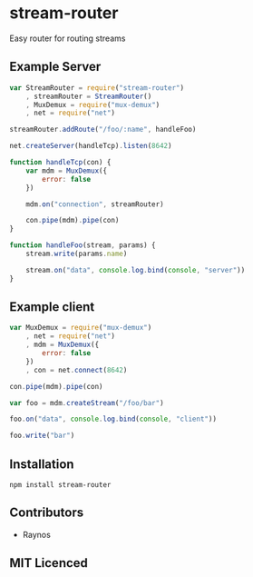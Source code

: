 # stream-router

Easy router for routing streams

## Example Server

``` js
var StreamRouter = require("stream-router")
    , streamRouter = StreamRouter()
    , MuxDemux = require("mux-demux")
    , net = require("net")

streamRouter.addRoute("/foo/:name", handleFoo)

net.createServer(handleTcp).listen(8642)

function handleTcp(con) {
    var mdm = MuxDemux({
        error: false
    })

    mdm.on("connection", streamRouter)

    con.pipe(mdm).pipe(con)
}

function handleFoo(stream, params) {
    stream.write(params.name)

    stream.on("data", console.log.bind(console, "server"))
}
```

## Example client

``` js
var MuxDemux = require("mux-demux")
    , net = require("net")
    , mdm = MuxDemux({
        error: false
    })
    , con = net.connect(8642)

con.pipe(mdm).pipe(con)

var foo = mdm.createStream("/foo/bar")

foo.on("data", console.log.bind(console, "client"))

foo.write("bar")
```

## Installation

`npm install stream-router`

## Contributors

 - Raynos

## MIT Licenced

  [1]: https://secure.travis-ci.org/Raynos/stream-router.png
  [2]: http://travis-ci.org/Raynos/stream-router